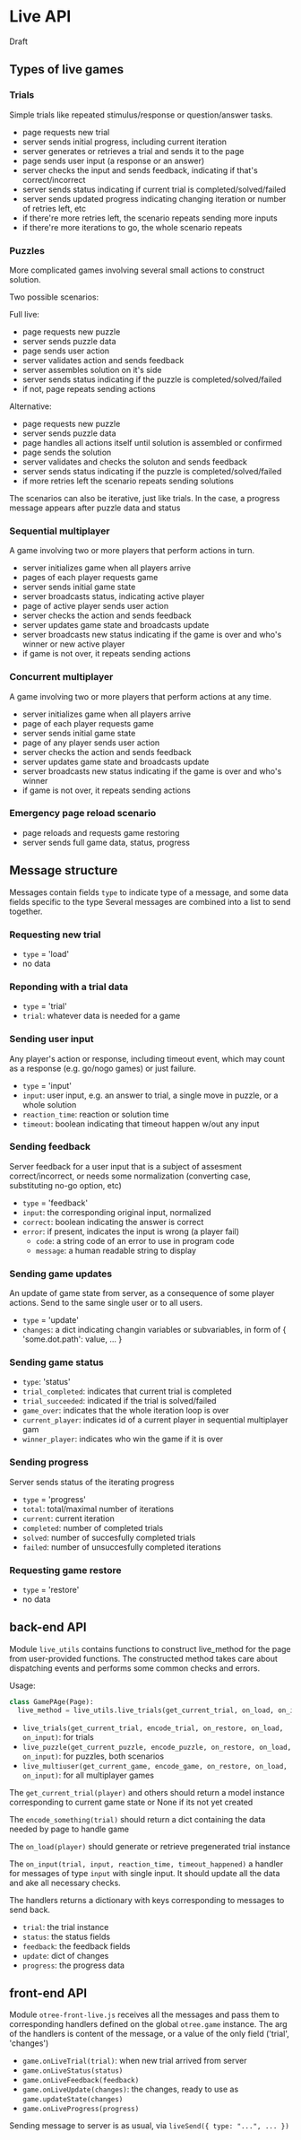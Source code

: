 # Live API

Draft

## Types of live games

### Trials

Simple trials like repeated stimulus/response or question/answer tasks.

- page requests new trial
- server sends initial progress, including current iteration
- server generates or retrieves a trial and sends it to the page
- page sends user input (a response or an answer)
- server checks the input and sends feedback, indicating if that's correct/incorrect 
- server sends status indicating if current trial is completed/solved/failed
- server sends updated progress indicating changing iteration or number of retries left, etc
- if there're more retries left, the scenario repeats sending more inputs
- if there're more iterations to go, the whole scenario repeats

### Puzzles

More complicated games involving several small actions to construct solution.

Two possible scenarios:

Full live:
- page requests new puzzle
- server sends puzzle data 
- page sends user action
- server validates action and sends feedback
- server assembles solution on it's side 
- server sends status indicating if the puzzle is completed/solved/failed  
- if not, page repeats sending actions

Alternative:
- page requests new puzzle
- server sends puzzle data 
- page handles all actions itself until solution is assembled or confirmed
- page sends the solution
- server validates and checks the soluton and sends feedback
- server sends status indicating if the puzzle is completed/solved/failed  
- if more retries left the scenario repeats sending solutions

The scenarios can also be iterative, just like trials. In the case, a progress message appears after puzzle data and status 

### Sequential multiplayer

A game involving two or more players that perform actions in turn.

- server initializes game when all players arrive 
- pages of each player requests game
- server sends initial game state
- server broadcasts status, indicating active player
- page of active player sends user action
- server checks the action and sends feedback
- server updates game state and broadcasts update 
- server broadcasts new status indicating if the game is over and who's winner or new active player
- if game is not over, it repeats sending actions   

### Concurrent multiplayer

A game involving two or more players that perform actions at any time.

- server initializes game when all players arrive 
- page of each player requests game
- server sends initial game state 
- page of any player sends user action
- server checks the action and sends feedback
- server updates game state and broadcasts update 
- server broadcasts new status indicating if the game is over and who's winner
- if game is not over, it repeats sending actions


### Emergency page reload scenario

- page reloads and requests game restoring
- server sends full game data, status, progress 


## Message structure

Messages contain fields `type` to indicate type of a message, and some data fields specific to the type
Several messages are combined into a list to send together.


### Requesting new trial

- `type` = 'load'
- no data

### Reponding with a trial data

- `type` = 'trial'
- `trial`: whatever data is needed for a game

### Sending user input

Any player's action or response, including timeout event, which may count as a response (e.g. go/nogo games) or just failure.

- `type` = 'input'
- `input`: user input, e.g. an answer to trial, a single move in puzzle, or a whole solution
- `reaction_time`: reaction or solution time
- `timeout`: boolean indicating that timeout happen w/out any input 

### Sending feedback

Server feedback for a user input that is a subject of assesment correct/incorrect, or needs some normalization (converting case, substituting no-go option, etc) 

- `type` = 'feedback'
- `input`: the corresponding original input, normalized
- `correct`: boolean indicating the answer is correct   
- `error`: if present, indicates the input is wrong (a player fail)
  - `code`: a string code of an error to use in program code
  - `message`: a human readable string to display


### Sending game updates

An update of game state from server, as a consequence of some player actions.
Send to the same single user or to all users. 

- `type` = 'update'
- `changes`: a dict indicating changin variables or subvariables, in form of { 'some.dot.path': value, ... }


### Sending game status

- `type`: 'status'
- `trial_completed`: indicates that current trial is completed
- `trial_succeeded`: indicated if the trial is solved/failed
- `game_over`: indicates that the whole iteration loop is over
- `current_player`: indicates id of a current player in sequential multiplayer gam
- `winner_player`: indicates who win the game if it is over 


### Sending progress

Server sends status of the iterating progress

- `type` = 'progress'
- `total`: total/maximal number of iterations
- `current`: current iteration
- `completed`: number of completed trials
- `solved`: number of succesfully completed trials
- `failed`: number of unsuccesfully completed iterations


### Requesting game restore

- `type` = 'restore'
-  no data


## back-end API 

Module `live_utils` contains functions to construct live_method for the page from user-provided functions.
The constructed method takes care about dispatching events and performs some common checks and errors. 

Usage:
```python
class GamePAge(Page):
  live_method = live_utils.live_trials(get_current_trial, on_load, on_input)
```

- `live_trials(get_current_trial, encode_trial, on_restore, on_load, on_input)`: for trials
- `live_puzzle(get_current_puzzle, encode_puzzle, on_restore, on_load, on_input)`: for puzzles, both scenarios
- `live_multiuser(get_current_game, encode_game, on_restore, on_load, on_input)`: for all multiplayer games

The `get_current_trial(player)` and others should return a model instance corresponding to current game state or None if its not yet created

The `encode_something(trial)` should return a dict containing the data needed by page to handle game

The `on_load(player)` should generate or retrieve pregenerated trial instance

The `on_input(trial, input, reaction_time, timeout_happened)` a handler for messages of type `input` with single input. It should update all the data and ake all necessary checks.


The handlers returns a dictionary with keys corresponding to messages to send back.
- `trial`: the trial instance
- `status`: the status fields
- `feedback`: the feedback fields
- `update`: dict of changes
- `progress`: the progress data


## front-end API

Module `otree-front-live.js` receives all the messages and pass them to corresponding handlers defined on the global `otree.game` instance.
The arg of the handlers is content of the message, or a value of the only field ('trial', 'changes')  

- `game.onLiveTrial(trial)`: when new trial arrived from server
- `game.onLiveStatus(status)`
- `game.onLiveFeedback(feedback)` 
- `game.onLiveUpdate(changes)`: the changes, ready to use as `game.updateState(changes)`
- `game.onLiveProgress(progress)`

Sending message to server is as usual, via `liveSend({ type: "...", ... })` 
